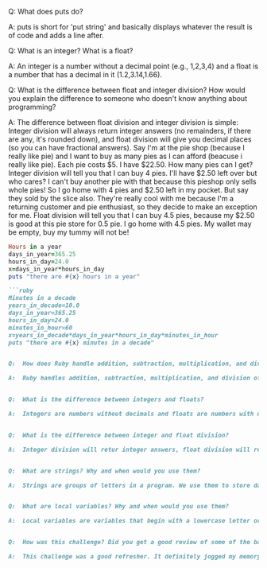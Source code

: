 Q: What does puts do?

A: puts is short for 'put string' and basically displays whatever the result is of code and adds a line after. 


Q:  What is an integer? What is a float?

A:  An integer is a number without a decimal point (e.g., 1,2,3,4) and a float is a number that has a decimal in it (1.2,3.14,1.66).


Q:  What is the difference between float and integer division? How would you explain the difference to someone who doesn't know anything about programming?

A:  The difference between float division and integer division is simple: Integer division will always return integer answers (no remainders, if there are any, it's rounded down), and float division will give you decimal places (so you can have fractional answers).
Say I'm at the pie shop (because I really like pie) and I want to buy as many pies as I can afford (beacuse i really like pie). Each pie costs $5. I have $22.50. How many pies can I get? Integer division will tell you that I can buy 4 pies. I'll have $2.50 left over but who cares? I can't buy another pie with that because this pieshop only sells whole pies! So I go home with 4 pies and $2.50 left in my pocket. But say they sold by the slice also. They're really cool with me because I'm a returning customer and pie enthusiast, so they decide to make an exception for me. Float division will tell you that I can buy 4.5 pies, because my $2.50 is good at this pie store for  0.5 pie. I go home with 4.5 pies. My wallet may be empty, buy my tummy will not be! 

```ruby
Hours in a year
days_in_year=365.25
hours_in_day=24.0
x=days_in_year*hours_in_day
puts "there are #{x} hours in a year"

```ruby
Minutes in a decade
years_in_decade=10.0
days_in_year=365.25
hours_in_day=24.0
minutes_in_hour=60
x=years_in_decade*days_in_year*hours_in_day*minutes_in_hour
puts "there are #{x} minutes in a decade"


Q:  How does Ruby handle addition, subtraction, multiplication, and division of numbers?

A:  Ruby handles addition, subtraction, multiplication, and division of numbers almost like a calculator. For integers, everything is normal until there are remainders in the division. there won't be any. If you want a return of fractions of numbers, you would have to use floats, or numbers with decimals to get a more accurate return.  


Q:  What is the difference between integers and floats?

A:  Integers are numbers without decimals and floats are numbers with decimals.


Q:  What is the difference between integer and float division?

A:  Integer division will retur integer answers, float division will return float answers. 


Q:  What are strings? Why and when would you use them?

A:  Strings are groups of letters in a program. We use them to store data values. We use them when we need something stored with a value and in a way we can understand.


Q:  What are local variables? Why and when would you use them?

A:  Local variables are variables that begin with a lowercase letter or underscore (_). They're set within a specific range, in a class or module or method. Local variables don't exist beyond the program. They're only accessible through that particular thread. I would imagine they're something like buses. So you've got local buses that only run in your neighborhood, then you've got class variables which extend out to your city and all cities, global variables that are worldwide buses (they can do that) and instance variables which are city buses that only run in certain neighborhoods when you need them to. 


Q:  How was this challenge? Did you get a good review of some of the basics?

A:  This challenge was a good refresher. It definitely jogged my memory on some basics. 